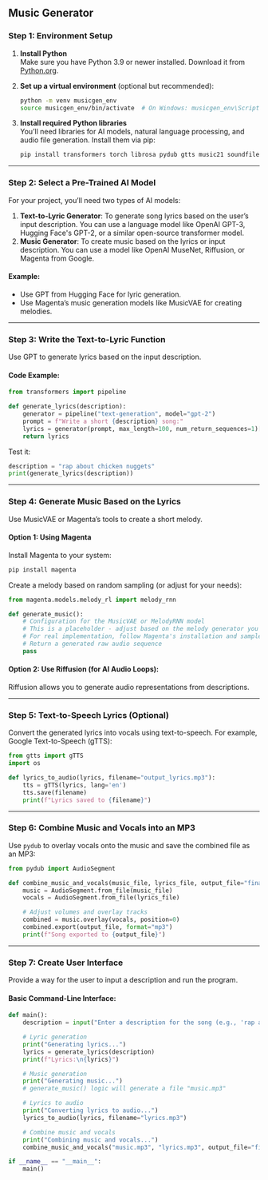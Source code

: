 ## Music Generator

### **Step 1: Environment Setup**
1. **Install Python**  
   Make sure you have Python 3.9 or newer installed. Download it from [Python.org](https://www.python.org/).

2. **Set up a virtual environment** (optional but recommended):  
   ```bash
   python -m venv musicgen_env
   source musicgen_env/bin/activate  # On Windows: musicgen_env\Scripts\activate
   ```

3. **Install required Python libraries**  
   You’ll need libraries for AI models, natural language processing, and audio file generation. Install them via pip:
   ```bash
   pip install transformers torch librosa pydub gtts music21 soundfile
   ```

---

### **Step 2: Select a Pre-Trained AI Model**
For your project, you’ll need two types of AI models:
1. **Text-to-Lyric Generator**: To generate song lyrics based on the user’s input description. You can use a language model like OpenAI GPT-3, Hugging Face's GPT-2, or a similar open-source transformer model.
2. **Music Generator**: To create music based on the lyrics or input description. You can use a model like OpenAI MuseNet, Riffusion, or Magenta from Google.

#### Example:
- Use GPT from Hugging Face for lyric generation.
- Use Magenta’s music generation models like MusicVAE for creating melodies.

---

### **Step 3: Write the Text-to-Lyric Function**
Use GPT to generate lyrics based on the input description.

#### Code Example:
```python
from transformers import pipeline

def generate_lyrics(description):
    generator = pipeline("text-generation", model="gpt-2")
    prompt = f"Write a short {description} song:"
    lyrics = generator(prompt, max_length=100, num_return_sequences=1)[0]['generated_text']
    return lyrics
```

Test it:
```python
description = "rap about chicken nuggets"
print(generate_lyrics(description))
```

---

### **Step 4: Generate Music Based on the Lyrics**
Use MusicVAE or Magenta’s tools to create a short melody. 

#### Option 1: Using Magenta
Install Magenta to your system:
```bash
pip install magenta
```

Create a melody based on random sampling (or adjust for your needs):
```python
from magenta.models.melody_rl import melody_rnn

def generate_music():
    # Configuration for the MusicVAE or MelodyRNN model
    # This is a placeholder - adjust based on the melody generator you're using:
    # For real implementation, follow Magenta's installation and samples.
    # Return a generated raw audio sequence
    pass
```

#### Option 2: Use Riffusion (for AI Audio Loops):
Riffusion allows you to generate audio representations from descriptions.

---

### **Step 5: Text-to-Speech Lyrics (Optional)**
Convert the generated lyrics into vocals using text-to-speech. For example, Google Text-to-Speech (gTTS):
```python
from gtts import gTTS
import os

def lyrics_to_audio(lyrics, filename="output_lyrics.mp3"):
    tts = gTTS(lyrics, lang='en')
    tts.save(filename)
    print(f"Lyrics saved to {filename}")
```

---

### **Step 6: Combine Music and Vocals into an MP3**
Use `pydub` to overlay vocals onto the music and save the combined file as an MP3:
```python
from pydub import AudioSegment

def combine_music_and_vocals(music_file, lyrics_file, output_file="final_song.mp3"):
    music = AudioSegment.from_file(music_file)
    vocals = AudioSegment.from_file(lyrics_file)

    # Adjust volumes and overlay tracks
    combined = music.overlay(vocals, position=0)
    combined.export(output_file, format="mp3")
    print(f"Song exported to {output_file}")
```

---

### **Step 7: Create User Interface**
Provide a way for the user to input a description and run the program.

#### Basic Command-Line Interface:
```python
def main():
    description = input("Enter a description for the song (e.g., 'rap about nuggets'): ")

    # Lyric generation
    print("Generating lyrics...")
    lyrics = generate_lyrics(description)
    print(f"Lyrics:\n{lyrics}")

    # Music generation
    print("Generating music...")
    # generate_music() logic will generate a file "music.mp3"

    # Lyrics to audio
    print("Converting lyrics to audio...")
    lyrics_to_audio(lyrics, filename="lyrics.mp3")

    # Combine music and vocals
    print("Combining music and vocals...")
    combine_music_and_vocals("music.mp3", "lyrics.mp3", output_file="final_song.mp3")

if __name__ == "__main__":
    main()
```
